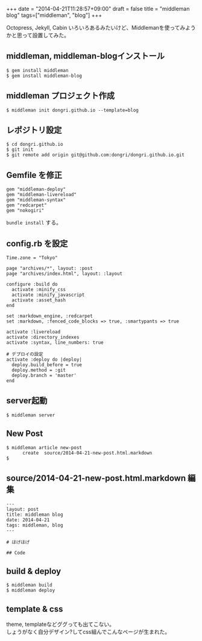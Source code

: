+++
date = "2014-04-21T11:28:57+09:00"
draft = false
title = "middleman blog"
tags=["middleman", "blog"]
+++

Octopress, Jekyll, Cabin いろいろあるみたいけど、Middlemanを使ってみようかと思って設置してみた。  

## middleman, middleman-blogインストール

```
$ gem install middleman
$ gem install middleman-blog
```

## middleman プロジェクト作成

```
$ middleman init dongri.github.io --template=blog
```

## レポジトリ設定

```
$ cd dongri.github.io
$ git init
$ git remote add origin git@github.com:dongri/dongri.github.io.git
```

## Gemfile を修正

```
gem "middleman-deploy"
gem "middleman-livereload"
gem "middleman-syntax"
gem "redcarpet"
gem "nokogiri"
```

``bundle install`` する。

## config.rb を設定

```
Time.zone = "Tokyo"

page "archives/*", layout: :post
page "archives/index.html", layout: :layout

configure :build do
  activate :minify_css
  activate :minify_javascript
  activate :asset_hash
end

set :markdown_engine, :redcarpet
set :markdown, :fenced_code_blocks => true, :smartypants => true

activate :livereload
activate :directory_indexes
activate :syntax, line_numbers: true

# デプロイの設定
activate :deploy do |deploy|
  deploy.build_before = true
  deploy.method = :git
  deploy.branch = 'master'
end
```

## server起動

```
$ middleman server
```

## New Post

```
$ middleman article new-post
      create  source/2014-04-21-new-post.html.markdown
$
```

## source/2014-04-21-new-post.html.markdown 編集

```
---
layout: post
title: middleman blog
date: 2014-04-21
tags: middleman, blog
---

# ほげほげ

## Code

```

## build & deploy

```
$ middleman build
$ middleman deploy
```

## template & css
theme, templateなどググっても出てこない。  
しょうがなく自分デザイン?してcss組んでこんなページが生まれた。
